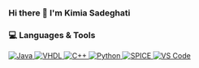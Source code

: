 ### Hi there 👋 I'm Kimia Sadeghati

### 💻 Languages & Tools

<a href="https://www.java.com/" target="_blank">
  <img src="https://img.shields.io/badge/Java-FF512F--DD2476?style=for-the-badge&logo=coffeescript&logoColor=white" alt="Java" />
</a>
<a href="https://en.wikipedia.org/wiki/VHDL" target="_blank">
  <img src="https://img.shields.io/badge/VHDL-8E2DE2--4A00E0?style=for-the-badge&logo=logic&logoColor=white" alt="VHDL" />
</a>
<a href="https://isocpp.org/" target="_blank">
  <img src="https://img.shields.io/badge/C++-00c6ff--0072ff?style=for-the-badge&logo=c%2B%2B&logoColor=white" alt="C++" />
</a>
<a href="https://www.python.org/" target="_blank">
  <img src="https://img.shields.io/badge/Python-FEAC5E--C779D0?style=for-the-badge&logo=python&logoColor=306998" alt="Python" />
</a>
<a href="https://en.wikipedia.org/wiki/SPICE" target="_blank">
  <img src="https://img.shields.io/badge/SPICE-00F260--0575E6?style=for-the-badge&logo=circuitverse&logoColor=white" alt="SPICE" />
</a>
<a href="https://code.visualstudio.com/" target="_blank">
  <img src="https://img.shields.io/badge/VS%20Code-43cea2--185a9d?style=for-the-badge&logo=visual-studio-code&logoColor=white" alt="VS Code" />
</a>





  

